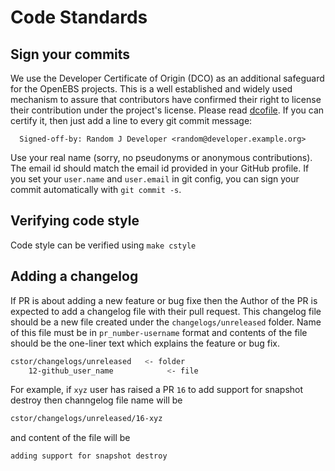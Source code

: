# Code Standards

## Sign your commits

We use the Developer Certificate of Origin (DCO) as an additional safeguard for the OpenEBS projects. This is a well established and widely used mechanism to assure that contributors have confirmed their right to license their contribution under the project's license. Please read [dcofile](https://github.com/openebs/openebs/blob/HEAD/contribute/developer-certificate-of-origin). If you can certify it, then just add a line to every git commit message:

````
  Signed-off-by: Random J Developer <random@developer.example.org>
````

Use your real name (sorry, no pseudonyms or anonymous contributions). The email id should match the email id provided in your GitHub profile.
If you set your `user.name` and `user.email` in git config, you can sign your commit automatically with `git commit -s`.

## Verifying code style

Code style can be verified using `make cstyle`

## Adding a changelog
If PR is about adding a new feature or bug fixe then the Author of the PR is expected to add a changelog file with their pull request. This changelog file should be a new file created under the `changelogs/unreleased` folder. Name of this file must be in `pr_number-username` format and contents of the file should be the one-liner text which explains the feature or bug fix.

```sh
cstor/changelogs/unreleased   <- folder
    12-github_user_name            <- file
```
For example, if `xyz` user has raised a PR `16` to add support for snapshot destroy then
channgelog file name will be
```sh
cstor/changelogs/unreleased/16-xyz
```
and  content of the file will be
```sh
adding support for snapshot destroy
```
